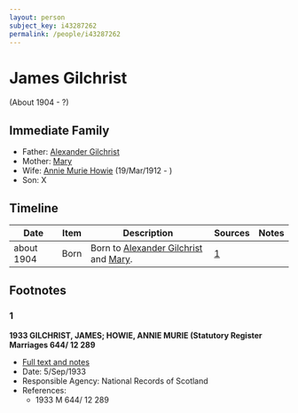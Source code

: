 ```yaml
---
layout: person
subject_key: i43287262
permalink: /people/i43287262
---
```


# James Gilchrist
(About 1904 - ?)

## Immediate Family

* Father: [Alexander Gilchrist](./@61092708@-alexander-gilchrist-b-d.md)
* Mother: [Mary](./@59122260@-mary-b-d.md)
* Wife: [Annie Murie Howie](./@89893535@-annie-murie-howie-b1912-3-19-d.md) (19/Mar/1912 - )
* Son: X

## Timeline

Date | Item | Description | Sources | Notes
---|---|---|---|---
about 1904 | Born | Born to [Alexander Gilchrist](./@61092708@-alexander-gilchrist-b-d.md) and [Mary](./@59122260@-mary-b-d.md). | [1](#1) | 

## Footnotes

### 1

**1933 GILCHRIST, JAMES; HOWIE, ANNIE MURIE (Statutory Register Marriages 644/ 12 289**

* [Full text and notes](../sources/@95063074@-1933-gilchrist,-james;-howie,-annie-murie-statutory-register-marriages-644-12-289.md)
* Date: 5/Sep/1933
* Responsible Agency: National Records of Scotland
* References: 
  * 1933 M 644/ 12 289

